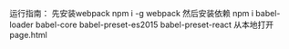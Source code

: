 运行指南：
先安装webpack npm i -g webpack
然后安装依赖 npm i babel-loader babel-core babel-preset-es2015 babel-preset-react
从本地打开page.html